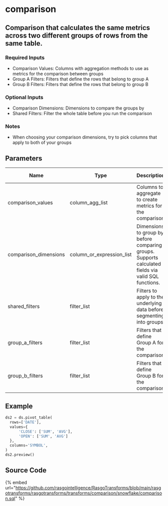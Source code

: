 

# comparison

## Comparison that calculates the same metrics across two different groups of rows from the same table.

### Required Inputs
- Comparison Values: Columns with aggregation methods to use as metrics for the comparison between groups
- Group A Filters: Filters that define the rows that belong to group A
- Group B Filters: Filters that define the rows that belong to group B

### Optional Inputs
- Comparison Dimensions: Dimensions to compare the groups by
- Shared Filters: Filter the whole table before you run the comparison

### Notes
- When choosing your comparison dimensions, try to pick columns that apply to both of your groups


## Parameters

|         Name          |           Type            |                                             Description                                             | Is Optional |
| --------------------- | ------------------------- | --------------------------------------------------------------------------------------------------- | ----------- |
| comparison_values     | column_agg_list           | Columns to aggregate to create metrics for the comparison                                           |             |
| comparison_dimensions | column_or_expression_list | Dimensions to group by before comparing groups. Supports calculated fields via valid SQL functions. | True        |
| shared_filters        | filter_list               | Filters to apply to the underlying data before segmenting into groups                               | True        |
| group_a_filters       | filter_list               | Filters that define Group A for the comparison                                                      |             |
| group_b_filters       | filter_list               | Filters that define Group B for the comparison                                                      |             |


## Example

```python
ds2 = ds.pivot_table(
  rows=['DATE'],
  values={
      'CLOSE': ['SUM', 'AVG'],
      'OPEN': ['SUM', 'AVG']
  },
  columns='SYMBOL',
)
ds2.preview()
```

## Source Code

{% embed url="https://github.com/rasgointelligence/RasgoTransforms/blob/main/rasgotransforms/rasgotransforms/transforms/comparison/snowflake/comparison.sql" %}

